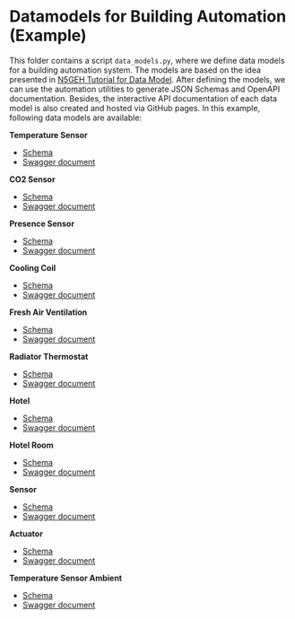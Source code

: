# Datamodels for Building Automation (Example)

This folder contains a script `data_models.py`,
where we define data models for a building automation system.
The models are based on the idea presented in [N5GEH Tutorial for Data Model](https://github.com/N5GEH/n5geh.tutorials.data_model).
After defining the models, we can use the automation utilities to generate JSON Schemas and OpenAPI documentation.
Besides, the interactive API documentation of each data model is also created and hosted via GitHub pages.
In this example, following data models are available:

**Temperature Sensor**
- [Schema](https://n5geh.github.io/n5geh.data_models/example_building_automation/schemas/TemperatureSensorFiware.json)
- [Swagger document](https://n5geh.github.io/n5geh.data_models/example_building_automation/api_docs/swagger-ui/TemperatureSensorFiware/)

**CO2 Sensor**
- [Schema](https://n5geh.github.io/n5geh.data_models/example_building_automation/schemas/CO2SensorFiware.json)
- [Swagger document](https://n5geh.github.io/n5geh.data_models/example_building_automation/api_docs/swagger-ui/CO2SensorFiware/)

**Presence Sensor**
- [Schema](https://n5geh.github.io/n5geh.data_models/example_building_automation/schemas/PresenceSensorFiware.json)
- [Swagger document](https://n5geh.github.io/n5geh.data_models/example_building_automation/api_docs/swagger-ui/PresenceSensorFiware/)

**Cooling Coil**
- [Schema](https://n5geh.github.io/n5geh.data_models/example_building_automation/schemas/CoolingCoilFiware.json)
- [Swagger document](https://n5geh.github.io/n5geh.data_models/example_building_automation/api_docs/swagger-ui/CoolingCoilFiware/)

**Fresh Air Ventilation**
- [Schema](https://n5geh.github.io/n5geh.data_models/example_building_automation/schemas/FreshAirVentilationFiware.json)
- [Swagger document](https://n5geh.github.io/n5geh.data_models/example_building_automation/api_docs/swagger-ui/FreshAirVentilationFiware/)

**Radiator Thermostat**
- [Schema](https://n5geh.github.io/n5geh.data_models/example_building_automation/schemas/RadiatorThermostatFiware.json)
- [Swagger document](https://n5geh.github.io/n5geh.data_models/example_building_automation/api_docs/swagger-ui/RadiatorThermostatFiware/)

**Hotel**
- [Schema](https://n5geh.github.io/n5geh.data_models/example_building_automation/schemas/HotelFiware.json)
- [Swagger document](https://n5geh.github.io/n5geh.data_models/example_building_automation/api_docs/swagger-ui/HotelFiware/)

**Hotel Room**
- [Schema](https://n5geh.github.io/n5geh.data_models/example_building_automation/schemas/HotelRoomFiware.json)
- [Swagger document](https://n5geh.github.io/n5geh.data_models/example_building_automation/api_docs/swagger-ui/HotelRoomFiware/)

**Sensor**
- [Schema](https://n5geh.github.io/n5geh.data_models/example_building_automation/schemas/SensorFiware.json)
- [Swagger document](https://n5geh.github.io/n5geh.data_models/example_building_automation/api_docs/swagger-ui/SensorFiware/)

**Actuator**
- [Schema](https://n5geh.github.io/n5geh.data_models/example_building_automation/schemas/ActuatorFiware.json)
- [Swagger document](https://n5geh.github.io/n5geh.data_models/example_building_automation/api_docs/swagger-ui/ActuatorFiware/)

**Temperature Sensor Ambient**
- [Schema](https://n5geh.github.io/n5geh.data_models/example_building_automation/schemas/TemperatureSensorAmbFiware.json)
- [Swagger document](https://n5geh.github.io/n5geh.data_models/example_building_automation/api_docs/swagger-ui/TemperatureSensorAmbFiware/)
